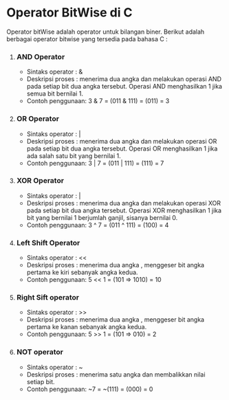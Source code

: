 <h1>Operator BitWise di C</h1>

<p>Operator bitWise adalah operator untuk bilangan biner. Berikut adalah berbagai operator bitwise yang tersedia pada bahasa C : </p>

<ol>
    <li><h3> AND Operator</h3></li>
        <ul>
            <li>Sintaks operator : &</li>
            <li>Deskripsi proses : menerima dua angka dan melakukan operasi AND pada setiap bit dua angka tersebut. Operasi AND menghasilkan 1 jika semua bit bernilai 1.</li>
            <li>Contoh penggunaan: 3 & 7 = (011 & 111) = (011) = 3 </li>
        </ul>
    <li><h3> OR Operator </h3></li>
        <ul>
            <li>Sintaks operator : |</li>
            <li>Deskripsi proses : menerima dua angka dan melakukan operasi OR pada setiap bit dua angka tersebut. Operasi OR menghasilkan 1 jika ada salah satu bit yang bernilai 1.</li>
            <li>Contoh penggunaan: 3 | 7 = (011 | 111) = (111) = 7 </li>
        </ul>
    <li><h3> XOR Operator</h3></li>
        <ul>
            <li>Sintaks operator : |</li>
            <li>Deskripsi proses : menerima dua angka dan melakukan operasi XOR pada setiap bit dua angka tersebut. Operasi XOR menghasilkan 1 jika bit yang bernilai 1 berjumlah ganjil, sisanya bernilai 0.</li>
            <li>Contoh penggunaan: 3 ^ 7 = (011 ^ 111) = (100) = 4 </li>
        </ul>
    <li><h3> Left Shift Operator</h3></li>
        <ul>
            <li>Sintaks operator : << </li>
            <li>Deskripsi proses : menerima dua angka , menggeser bit angka pertama ke kiri sebanyak angka kedua.</li>
            <li>Contoh penggunaan: 5 << 1 = (101 => 1010) = 10  </li>
        </ul>
    <li><h3> Right Sift operator</h3></li>
        <ul>
            <li>Sintaks operator : >> </li>
            <li>Deskripsi proses : menerima dua angka , menggeser bit angka pertama ke kanan sebanyak angka kedua.</li>
            <li>Contoh penggunaan: 5 >> 1 = (101 => 010) = 2  </li>
        </ul>
    <li><h3> NOT operator </h3></li>
        <ul>
            <li>Sintaks operator : ~ </li>
            <li>Deskripsi proses : menerima satu angka dan membalikkan nilai setiap bit.</li>
            <li>Contoh penggunaan: ~7  = ~(111) = (000) = 0  </li>
        </ul>
</ol>